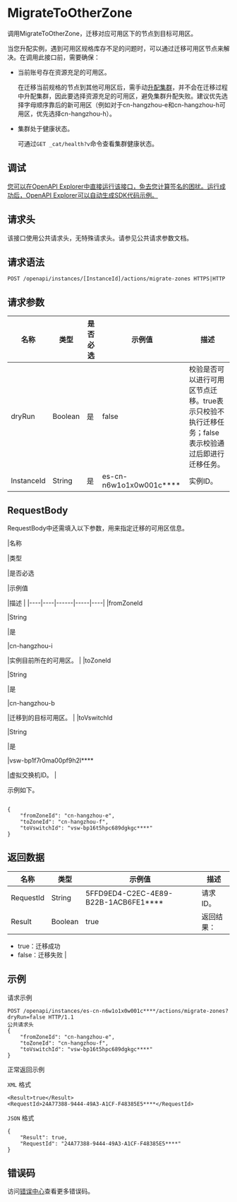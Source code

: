 # MigrateToOtherZone

调用MigrateToOtherZone，迁移对应可用区下的节点到目标可用区。

当您升配实例，遇到可用区规格库存不足的问题时，可以通过迁移可用区节点来解决。在调用此接口前，需要确保：

-   当前账号存在资源充足的可用区。

    在迁移当前规格的节点到其他可用区后，需手动[升配集群](~~96650~~)，并不会在迁移过程中升配集群，因此要选择资源充足的可用区，避免集群升配失败。建议优先选择字母顺序靠后的新可用区（例如对于cn-hangzhou-e和cn-hangzhou-h可用区，优先选择cn-hangzhou-h）。

-   集群处于健康状态。

    可通过`GET _cat/health?v`命令查看集群健康状态。


## 调试

[您可以在OpenAPI Explorer中直接运行该接口，免去您计算签名的困扰。运行成功后，OpenAPI Explorer可以自动生成SDK代码示例。](https://api.aliyun.com/#product=elasticsearch&api=MigrateToOtherZone&type=ROA&version=2017-06-13)

## 请求头

该接口使用公共请求头，无特殊请求头。请参见公共请求参数文档。

## 请求语法

```
POST /openapi/instances/[InstanceId]/actions/migrate-zones HTTPS|HTTP
```

## 请求参数

|名称|类型|是否必选|示例值|描述|
|--|--|----|---|--|
|dryRun|Boolean|是|false|校验是否可以进行可用区节点迁移。true表示只校验不执行迁移任务；false表示校验通过后即进行迁移任务。 |
|InstanceId|String|是|es-cn-n6w1o1x0w001c\*\*\*\*|实例ID。 |

## RequestBody

RequestBody中还需填入以下参数，用来指定迁移的可用区信息。

|名称

|类型

|是否必选

|示例值

|描述 |
|----|----|------|-----|----|
|fromZoneId

|String

|是

|cn-hangzhou-i

|实例目前所在的可用区。 |
|toZoneId

|String

|是

|cn-hangzhou-b

|迁移到的目标可用区。 |
|toVswitchId

|String

|是

|vsw-bp1f7r0ma00pf9h2l\*\*\*\*

|虚拟交换机ID。 |

示例如下。

```

{
    "fromZoneId": "cn-hangzhou-e",
    "toZoneId": "cn-hangzhou-f",
    "toVswitchId": "vsw-bp16t5hpc689dgkgc****"
}

```

## 返回数据

|名称|类型|示例值|描述|
|--|--|---|--|
|RequestId|String|5FFD9ED4-C2EC-4E89-B22B-1ACB6FE1\*\*\*\*|请求ID。 |
|Result|Boolean|true|返回结果：

 -   true：迁移成功
-   false：迁移失败 |

## 示例

请求示例

```
POST /openapi/instances/es-cn-n6w1o1x0w001c****/actions/migrate-zones?dryRun=false HTTP/1.1
公共请求头
{
    "fromZoneId": "cn-hangzhou-e",
    "toZoneId": "cn-hangzhou-f",
    "toVswitchId": "vsw-bp16t5hpc689dgkgc****"
}
```

正常返回示例

`XML` 格式

```
<Result>true</Result>
<RequestId>24A77388-9444-49A3-A1CF-F48385E5****</RequestId>
```

`JSON` 格式

```
{
	"Result": true,
	"RequestId": "24A77388-9444-49A3-A1CF-F48385E5****"
}
```

## 错误码

访问[错误中心](https://error-center.aliyun.com/status/product/elasticsearch)查看更多错误码。

